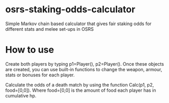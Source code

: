 # osrs-staking-odds-calculator
Simple Markov chain based calculator that gives fair staking odds for different stats and melee set-ups in OSRS

# How to use

Create both players by typing p1=Player(), p2=Player(). Once these objects are created, you can use built-in functions to change the weapon, armour, stats or bonuses for each player.

Calculate the odds of a death match by using the function Calc(p1, p2, food=[0,0]). Where food=[0,0] is the amount of food each player has in cumulative hp.
